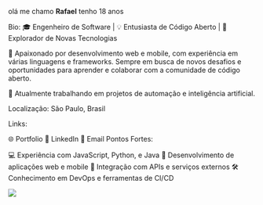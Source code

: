 


olá me chamo **Rafael** 
tenho 18 anos

Bio:
🎓 Engenheiro de Software | 💡 Entusiasta de Código Aberto | 🚀 Explorador de Novas Tecnologias

🔧 Apaixonado por desenvolvimento web e mobile, com experiência em várias linguagens e frameworks. Sempre em busca de novos desafios e oportunidades para aprender e colaborar com a comunidade de código aberto.

🌱 Atualmente trabalhando em projetos de automação e inteligência artificial.

Localização: São Paulo, Brasil

Links:

🌐 Portfolio
💼 LinkedIn
📧 Email
Pontos Fortes:

💻 Experiência com JavaScript, Python, e Java
📱 Desenvolvimento de aplicações web e mobile
🔄 Integração com APIs e serviços externos
🛠️ Conhecimento em DevOps e ferramentas de CI/CD

![](https://media.tenor.com/I52W87bM7K8AAAAi/anime-aaaa.gif)                                                                 


